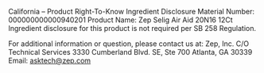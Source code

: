  
 
 
California – Product Right-To-Know Ingredient Disclosure 
Material Number: 000000000000940201 
Product Name: Zep Selig Air Aid 20N16 12Ct 
Ingredient disclosure for this product is not required per SB 258 Regulation. 
 
For additional information or question, please contact us at: 
Zep, Inc. 
C/O Technical Services 
3330 Cumberland Blvd. SE, Ste 700 
Atlanta, GA 30339 
Email: asktech@zep.com 
 
 
 
 
